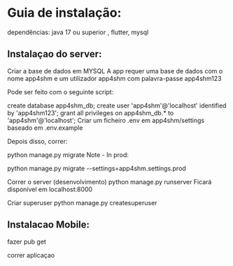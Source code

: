 # Guia de instalação:

dependências:
java 17 ou superior , flutter, mysql

## Instalaçao do server:

Criar a base de dados em MYSQL
A app requer uma base de dados com o nome app4shm e um utilizador app4shm com palavra-passe app4shm123

Pode ser feito com o seguinte script:

create database app4shm_db;
create user 'app4shm'@'localhost' identified by 'app4shm123';
grant all privileges on app4shm_db.* to 'app4shm'@'localhost';
Criar um ficheiro .env em app4shm/settings baseado em .env.example

Depois disso, correr:

python manage.py migrate
Note - In prod:

python manage.py migrate --settings=app4shm.settings.prod

Correr o server (desenvolvimento)
python manage.py runserver
Ficará disponível em localhost:8000

Criar superuser
python manage.py createsuperuser

## Instalacao Mobile:

fazer pub get

correr aplicaçao

